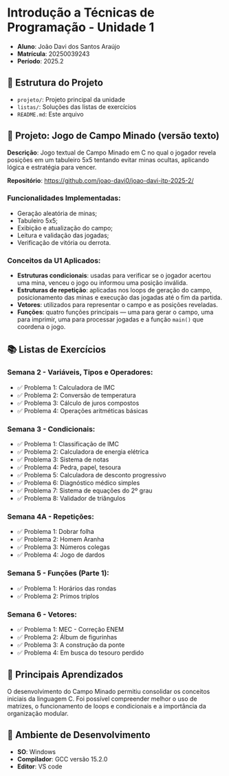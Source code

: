 # Introdução a Técnicas de Programação - Unidade 1
- **Aluno**: João Davi dos Santos Araújo
- **Matrícula**: 20250039243
- **Período**: 2025.2

## 📁 Estrutura do Projeto

- `projeto/`: Projeto principal da unidade
- `listas/`: Soluções das listas de exercícios
- `README.md`: Este arquivo

## 🚀 Projeto: Jogo de Campo Minado (versão texto)

**Descrição**: Jogo textual de Campo Minado em C no qual o jogador revela posições em um tabuleiro 5x5 tentando evitar minas ocultas, aplicando lógica e estratégia para vencer.

**Repositório**: https://github.com/joao-davi0/joao-davi-itp-2025-2/

### Funcionalidades Implementadas:
- Geração aleatória de minas;
- Tabuleiro 5x5;
- Exibição e atualização do campo;
- Leitura e validação das jogadas;
- Verificação de vitória ou derrota.

### Conceitos da U1 Aplicados:
- **Estruturas condicionais**: usadas para verificar se o jogador acertou uma mina, venceu o jogo ou informou uma posição inválida.
- **Estruturas de repetição**: aplicadas nos loops de geração do campo, posicionamento das minas e execução das jogadas até o fim da partida.
- **Vetores**: utilizados para representar o campo e as posições reveladas.
- **Funções**: quatro funções principais — uma para gerar o campo, uma para imprimir, uma para processar jogadas e a função `main()` que coordena o jogo.

## 📚 Listas de Exercícios

### Semana 2 - Variáveis, Tipos e Operadores:
- ✅ Problema 1: Calculadora de IMC
- ✅ Problema 2: Conversão de temperatura
- ✅ Problema 3: Cálculo de juros compostos
- ✅ Problema 4: Operações aritméticas básicas

### Semana 3 - Condicionais:
- ✅ Problema 1: Classificação de IMC
- ✅ Problema 2: Calculadora de energia elétrica
- ✅ Problema 3: Sistema de notas
- ✅ Problema 4: Pedra, papel, tesoura
- ✅ Problema 5: Calculadora de desconto progressivo
- ✅ Problema 6: Diagnóstico médico simples
- ✅ Problema 7: Sistema de equações do 2º grau
- ✅ Problema 8: Validador de triângulos

### Semana 4A - Repetições:
- ✅ Problema 1: Dobrar folha
- ✅ Problema 2: Homem Aranha
- ✅ Problema 3: Números colegas
- ✅ Problema 4: Jogo de dardos

### Semana 5 - Funções (Parte 1):
- ✅ Problema 1: Horários das rondas
- ✅ Problema 2: Primos triplos

### Semana 6 - Vetores:
- ✅ Problema 1: MEC - Correção ENEM
- ✅ Problema 2: Álbum de figurinhas
- ✅ Problema 3: A construção da ponte
- ✅ Problema 4: Em busca do tesouro perdido

## 🎯 Principais Aprendizados
O desenvolvimento do Campo Minado permitiu consolidar os conceitos iniciais da linguagem C. Foi possível compreender melhor o uso de matrizes, o funcionamento de loops e condicionais e a importância da organização modular. 

## 🔧 Ambiente de Desenvolvimento
- **SO**: Windows
- **Compilador**: GCC versão 15.2.0
- **Editor**: VS code
